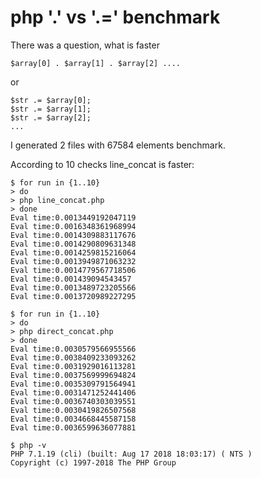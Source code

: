 # php '.' vs '.=' benchmark

There was a question, what is faster
```
$array[0] . $array[1] . $array[2] ....
```

or

```
$str .= $array[0];
$str .= $array[1];
$str .= $array[2];
...
```

I generated 2 files with 67584 elements benchmark.

According to 10 checks line_concat is faster:

```
$ for run in {1..10}
> do 
> php line_concat.php
> done
Eval time:0.0013449192047119
Eval time:0.0016348361968994
Eval time:0.0014309883117676
Eval time:0.0014290809631348
Eval time:0.0014259815216064
Eval time:0.0013949871063232
Eval time:0.0014779567718506
Eval time:0.001439094543457
Eval time:0.0013489723205566
Eval time:0.0013720989227295

$ for run in {1..10}
> do 
> php direct_concat.php
> done
Eval time:0.0030579566955566
Eval time:0.0038409233093262
Eval time:0.0031929016113281
Eval time:0.0037569999694824
Eval time:0.0035309791564941
Eval time:0.0031471252441406
Eval time:0.0036740303039551
Eval time:0.0030419826507568
Eval time:0.0034668445587158
Eval time:0.0036599636077881

$ php -v
PHP 7.1.19 (cli) (built: Aug 17 2018 18:03:17) ( NTS )
Copyright (c) 1997-2018 The PHP Group
```
